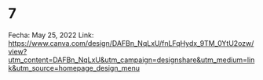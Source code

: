 # 7

Fecha: May 25, 2022
Link: https://www.canva.com/design/DAFBn_NqLxU/fnLFqHydx_9TM_0YtU2ozw/view?utm_content=DAFBn_NqLxU&utm_campaign=designshare&utm_medium=link&utm_source=homepage_design_menu